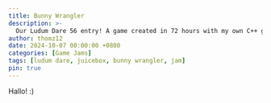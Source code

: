 ```yaml
---
title: Bunny Wrangler
description: >-
  Our Ludum Dare 56 entry! A game created in 72 hours with my own C++ game engine.
author: thomz12
date: 2024-10-07 00:00:00 +0800
categories: [Game Jams]
tags: [ludum dare, juicebox, bunny wrangler, jam]
pin: true
---
```

Hallo! :)
